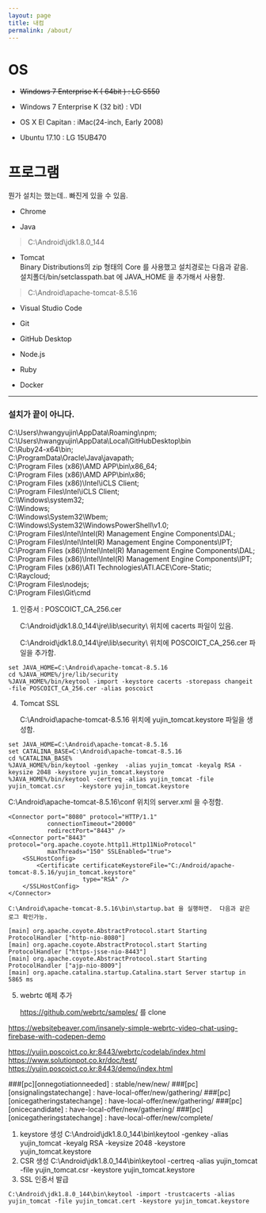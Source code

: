 ```yaml
---
layout: page
title: 내컴
permalink: /about/
---
```


# OS

* ~~Windows 7 Enterprise K ( 64bit ) : LG S550~~  

* Windows 7 Enterprise K (32 bit) : VDI

* OS X El Capitan : iMac(24-inch, Early 2008)

* Ubuntu 17.10 : LG 15UB470


# 프로그램 

뭔가 설치는 했는데.. 빠진게 있을 수 있음. 

 * Chrome  

 * Java  

> C:\Android\jdk1.8.0_144

 * Tomcat  
 Binary Distributions의 zip 형태의 Core 를 사용했고 설치경로는 다음과 같음.   
 설치폴더/bin/setclasspath.bat 에 JAVA_HOME 을 추가해서 사용함.

> C:\Android\apache-tomcat-8.5.16

 * Visual Studio Code

 * Git

 * GitHub Desktop

 * Node.js

 * Ruby

 * Docker



***

### 설치가 끝이 아니다. 


C:\Users\hwangyujin\AppData\Roaming\npm;  
C:\Users\hwangyujin\AppData\Local\GitHubDesktop\bin  
C:\Ruby24-x64\bin;  
C:\ProgramData\Oracle\Java\javapath;  
C:\Program Files (x86)\AMD APP\bin\x86_64;  
C:\Program Files (x86)\AMD APP\bin\x86;  
C:\Program Files (x86)\Intel\iCLS Client\;  
C:\Program Files\Intel\iCLS Client\;  
C:\Windows\system32;  
C:\Windows;  
C:\Windows\System32\Wbem;  
C:\Windows\System32\WindowsPowerShell\v1.0\;  
C:\Program Files\Intel\Intel(R) Management Engine Components\DAL;  
C:\Program Files\Intel\Intel(R) Management Engine Components\IPT;  
C:\Program Files (x86)\Intel\Intel(R) Management Engine Components\DAL;  
C:\Program Files (x86)\Intel\Intel(R) Management Engine Components\IPT;  
C:\Program Files (x86)\ATI Technologies\ATI.ACE\Core-Static;  
C:\Raycloud;  
C:\Program Files\nodejs\;  
C:\Program Files\Git\cmd  

1. 인증서 : POSCOICT_CA_256.cer 

   C:\Android\jdk1.8.0_144\jre\lib\security\ 위치에 cacerts 파일이 있음. 

   C:\Android\jdk1.8.0_144\jre\lib\security\ 위치에 POSCOICT_CA_256.cer 파일을 추가함. 


```
set JAVA_HOME=C:\Android\apache-tomcat-8.5.16
cd %JAVA_HOME%/jre/lib/security
%JAVA_HOME%/bin/keytool -import -keystore cacerts -storepass changeit -file POSCOICT_CA_256.cer -alias poscoict
```


4. Tomcat SSL

   C:\Android\apache-tomcat-8.5.16 위치에 yujin_tomcat.keystore 파일을 생성함.

```
set JAVA_HOME=C:\Android\apache-tomcat-8.5.16
set CATALINA_BASE=C:\Android\apache-tomcat-8.5.16
cd %CATALINA_BASE%
%JAVA_HOME%/bin/keytool -genkey  -alias yujin_tomcat -keyalg RSA -keysize 2048 -keystore yujin_tomcat.keystore
%JAVA_HOME%/bin/keytool -certreq -alias yujin_tomcat -file yujin_tomcat.csr    -keystore yujin_tomcat.keystore
```

   C:\Android\apache-tomcat-8.5.16\conf 위치의 server.xml 을 수정함. 

```
<Connector port="8080" protocol="HTTP/1.1"
           connectionTimeout="20000"
           redirectPort="8443" />
<Connector port="8443" protocol="org.apache.coyote.http11.Http11NioProtocol"
           maxThreads="150" SSLEnabled="true">
    <SSLHostConfig>
        <Certificate certificateKeystoreFile="C:/Android/apache-tomcat-8.5.16/yujin_tomcat.keystore"
                     type="RSA" />
    </SSLHostConfig>
</Connector>
```

    C:\Android\apache-tomcat-8.5.16\bin\startup.bat 을 실행하면.  다음과 같은 로그 확인가능. 

```
[main] org.apache.coyote.AbstractProtocol.start Starting ProtocolHandler ["http-nio-8080"]
[main] org.apache.coyote.AbstractProtocol.start Starting ProtocolHandler ["https-jsse-nio-8443"]
[main] org.apache.coyote.AbstractProtocol.start Starting ProtocolHandler ["ajp-nio-8009"]
[main] org.apache.catalina.startup.Catalina.start Server startup in 5865 ms
```

5. webrtc 예제 추가

    https://github.com/webrtc/samples/ 를 clone 


https://websitebeaver.com/insanely-simple-webrtc-video-chat-using-firebase-with-codepen-demo




https://yujin.poscoict.co.kr:8443/webrtc/codelab/index.html
https://www.solutionpot.co.kr/doc/test/
https://yujin.poscoict.co.kr:8443/demo/index.html


###[pc][onnegotiationneeded] : stable/new/new/
###[pc][onsignalingstatechange] : have-local-offer/new/gathering/
###[pc][onicegatheringstatechange] : have-local-offer/new/gathering/
###[pc][onicecandidate] : have-local-offer/new/gathering/
###[pc][onicegatheringstatechange] : have-local-offer/new/complete/




1. keystore 생성
C:\Android\jdk1.8.0_144\bin\keytool -genkey -alias yujin_tomcat -keyalg RSA -keysize 2048 -keystore  yujin_tomcat.keystore
2. CSR 생성
C:\Android\jdk1.8.0_144\bin\keytool -certreq -alias yujin_tomcat -file yujin_tomcat.csr -keystore yujin_tomcat.keystore
3. SSL 인증서 발급

```
C:\Android\jdk1.8.0_144\bin\keytool -import -trustcacerts -alias yujin_tomcat -file yujin_tomcat.cert -keystore yujin_tomcat.keystore
```
